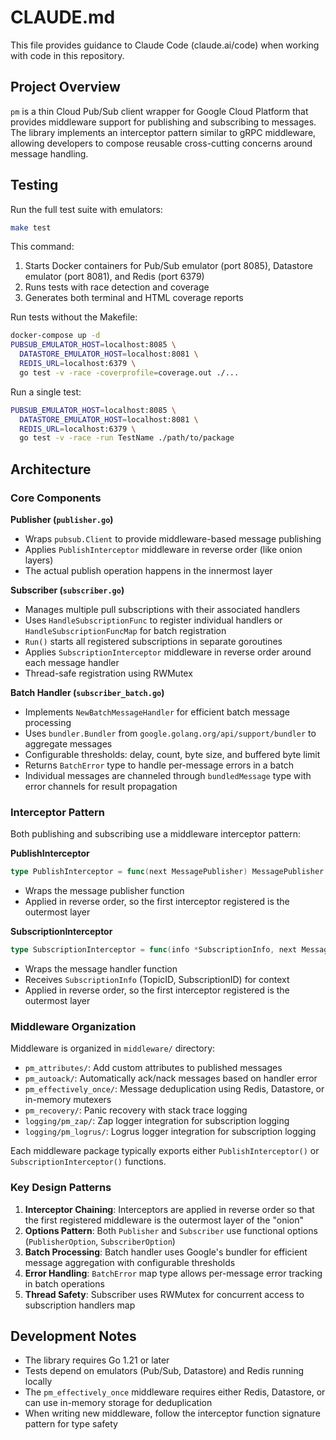 # CLAUDE.md

This file provides guidance to Claude Code (claude.ai/code) when working with code in this repository.

## Project Overview

`pm` is a thin Cloud Pub/Sub client wrapper for Google Cloud Platform that provides middleware support for publishing and subscribing to messages. The library implements an interceptor pattern similar to gRPC middleware, allowing developers to compose reusable cross-cutting concerns around message handling.

## Testing

Run the full test suite with emulators:
```bash
make test
```

This command:
1. Starts Docker containers for Pub/Sub emulator (port 8085), Datastore emulator (port 8081), and Redis (port 6379)
2. Runs tests with race detection and coverage
3. Generates both terminal and HTML coverage reports

Run tests without the Makefile:
```bash
docker-compose up -d
PUBSUB_EMULATOR_HOST=localhost:8085 \
  DATASTORE_EMULATOR_HOST=localhost:8081 \
  REDIS_URL=localhost:6379 \
  go test -v -race -coverprofile=coverage.out ./...
```

Run a single test:
```bash
PUBSUB_EMULATOR_HOST=localhost:8085 \
  DATASTORE_EMULATOR_HOST=localhost:8081 \
  REDIS_URL=localhost:6379 \
  go test -v -race -run TestName ./path/to/package
```

## Architecture

### Core Components

**Publisher (`publisher.go`)**
- Wraps `pubsub.Client` to provide middleware-based message publishing
- Applies `PublishInterceptor` middleware in reverse order (like onion layers)
- The actual publish operation happens in the innermost layer

**Subscriber (`subscriber.go`)**
- Manages multiple pull subscriptions with their associated handlers
- Uses `HandleSubscriptionFunc` to register individual handlers or `HandleSubscriptionFuncMap` for batch registration
- `Run()` starts all registered subscriptions in separate goroutines
- Applies `SubscriptionInterceptor` middleware in reverse order around each message handler
- Thread-safe registration using RWMutex

**Batch Handler (`subscriber_batch.go`)**
- Implements `NewBatchMessageHandler` for efficient batch message processing
- Uses `bundler.Bundler` from `google.golang.org/api/support/bundler` to aggregate messages
- Configurable thresholds: delay, count, byte size, and buffered byte limit
- Returns `BatchError` type to handle per-message errors in a batch
- Individual messages are channeled through `bundledMessage` type with error channels for result propagation

### Interceptor Pattern

Both publishing and subscribing use a middleware interceptor pattern:

**PublishInterceptor**
```go
type PublishInterceptor = func(next MessagePublisher) MessagePublisher
```
- Wraps the message publisher function
- Applied in reverse order, so the first interceptor registered is the outermost layer

**SubscriptionInterceptor**
```go
type SubscriptionInterceptor = func(info *SubscriptionInfo, next MessageHandler) MessageHandler
```
- Wraps the message handler function
- Receives `SubscriptionInfo` (TopicID, SubscriptionID) for context
- Applied in reverse order, so the first interceptor registered is the outermost layer

### Middleware Organization

Middleware is organized in `middleware/` directory:
- `pm_attributes/`: Add custom attributes to published messages
- `pm_autoack/`: Automatically ack/nack messages based on handler error
- `pm_effectively_once/`: Message deduplication using Redis, Datastore, or in-memory mutexers
- `pm_recovery/`: Panic recovery with stack trace logging
- `logging/pm_zap/`: Zap logger integration for subscription logging
- `logging/pm_logrus/`: Logrus logger integration for subscription logging

Each middleware package typically exports either `PublishInterceptor()` or `SubscriptionInterceptor()` functions.

### Key Design Patterns

1. **Interceptor Chaining**: Interceptors are applied in reverse order so that the first registered middleware is the outermost layer of the "onion"
2. **Options Pattern**: Both `Publisher` and `Subscriber` use functional options (`PublisherOption`, `SubscriberOption`)
3. **Batch Processing**: Batch handler uses Google's bundler for efficient message aggregation with configurable thresholds
4. **Error Handling**: `BatchError` map type allows per-message error tracking in batch operations
5. **Thread Safety**: Subscriber uses RWMutex for concurrent access to subscription handlers map

## Development Notes

- The library requires Go 1.21 or later
- Tests depend on emulators (Pub/Sub, Datastore) and Redis running locally
- The `pm_effectively_once` middleware requires either Redis, Datastore, or can use in-memory storage for deduplication
- When writing new middleware, follow the interceptor function signature pattern for type safety